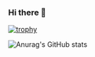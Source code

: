 ### Hi there 👋

[![trophy](https://github-profile-trophy.vercel.app/?username=ryo-ma)](https://github.com/ryo-ma/github-profile-trophy)

![Anurag's GitHub stats](https://github-readme-stats.vercel.app/api?username=wayne42&show_icons=true)

<!--
**Wayne42/wayne42** is a ✨ _special_ ✨ repository because its `README.md` (this file) appears on your GitHub profile.

Here are some ideas to get you started:

- 🔭 I’m currently working on ...
- 🌱 I’m currently learning ...
- 👯 I’m looking to collaborate on ...
- 🤔 I’m looking for help with ...
- 💬 Ask me about ...
- 📫 How to reach me: ...
- 😄 Pronouns: ...
- ⚡ Fun fact: ...
-->
